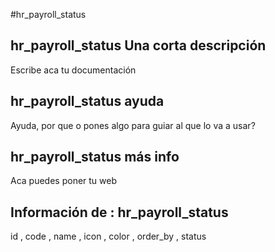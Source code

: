 #hr_payroll_status
## hr_payroll_status Una corta descripción
Escribe aca tu documentación

## hr_payroll_status ayuda
Ayuda, por que o pones algo para guiar al que lo va a usar?

## hr_payroll_status más info
Aca puedes poner tu web

## Información de : hr_payroll_status 
id , 
  code , 
  name , 
  icon , 
  color , 
  order_by , 
  status 
  